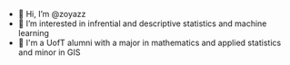 - 👋 Hi, I’m @zoyazz
- 👀 I’m interested in infrential and descriptive statistics and machine learning
- 🌱 I'm a UofT alumni with a major in mathematics and applied statistics and minor in GIS

<!---
zoyazz/zoyazz is a ✨ special ✨ repository because its `README.md` (this file) appears on your GitHub profile.
You can click the Preview link to take a look at your changes.
--->
